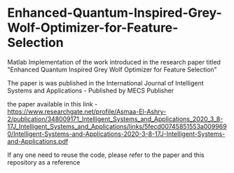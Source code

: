 # Enhanced-Quantum-Inspired-Grey-Wolf-Optimizer-for-Feature-Selection
                                                                            
Matlab Implementation of the work introduced in the research paper titled "Enhanced Quantum Inspired Grey Wolf Optimizer for Feature Selection"
                                                                                                  
The paper is was published in the International Journal of Intelligent Systems and Applications - Published by MECS Publisher
                                                                                              
the paper available in this link - https://www.researchgate.net/profile/Asmaa-El-Ashry-2/publication/348009171_Intelligent_Systems_and_Applications_2020_3_8-17J_Intelligent_Systems_and_Applications/links/5fecd00745851553a0099690/Intelligent-Systems-and-Applications-2020-3-8-17J-Intelligent-Systems-and-Applications.pdf
                                                                                                                                   
If any one need to reuse the code,  please refer to the paper and this repository as a reference
